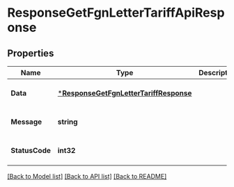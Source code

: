# ResponseGetFgnLetterTariffApiResponse

## Properties
Name | Type | Description | Notes
------------ | ------------- | ------------- | -------------
**Data** | [***ResponseGetFgnLetterTariffResponse**](response.GetFgnLetterTariffResponse.md) |  | [optional] [default to null]
**Message** | **string** |  | [optional] [default to null]
**StatusCode** | **int32** |  | [optional] [default to null]

[[Back to Model list]](../README.md#documentation-for-models) [[Back to API list]](../README.md#documentation-for-api-endpoints) [[Back to README]](../README.md)


